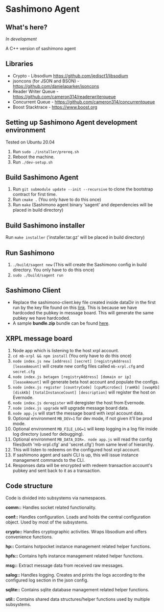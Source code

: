 # Sashimono Agent

## What's here?
*In development*

A C++ version of sashimono agent

## Libraries
* Crypto - Libsodium https://github.com/jedisct1/libsodium
* jsoncons (for JSON and BSON) - https://github.com/danielaparker/jsoncons
* Reader Writer Queue - https://github.com/cameron314/readerwriterqueue
* Concurrent Queue - https://github.com/cameron314/concurrentqueue
* Boost Stacktrace - https://www.boost.org

## Setting up Sashimono Agent development environment
Tested on Ubuntu 20.04
1. Run `sudo ./installer/prereq.sh`
1. Reboot the machine.
1. Run `./dev-setup.sh`

## Build Sashimono Agent
1. Run `git submodule update --init --recursive` to clone the bootstrap contract for first time.
1. Run `cmake .` (You only have to do this once)
1. Run `make` (Sashimono agent binary 'sagent' and dependencies will be placed in build directory)

## Build Sashimono installer
Run `make installer` ('installer.tar.gz' will be placed in build directory)

## Run Sashimono
1. `./build/sagent new` (This will create the Sashimono config in build directory. You only have to do this once)
1. `sudo ./build/sagent run`

## Sashimono Client
- Replace the sashimono-client.key file created inside dataDir in the first run by the key file found on this [link](https://geveoau.sharepoint.com/:u:/g/EX5U8SxYyM5Anyq2rAcMXtkBEOO_XWT7hCo30SGIsDAyLg?e=LycwQx). This is because we have hardcoded the pubkey in message board. This will generate the same pubkey we have hardcoded.
- A sample **bundle.zip** bundle can be found [here](https://geveoau.sharepoint.com/:u:/g/EdurCbuttzdCnuQCyIb0SKEBWq4j9LKdgAIjJvt3zwueew?e=lPYfMG).

## XRPL message board
1. Node app which is listening to the host xrpl account.
1. `cd mb-xrpl && npm install` (You only have to do this once)
1. `node index.js new [address] [secret] [registryAddress] [leaseAmount]` will create new config files called `mb-xrpl.cfg` and `secret.cfg`
1. `node index.js betagen [registryAddress] [domain or ip] [leaseAmount]` will generate beta host account and populate the configs.
1. `node index.js register [countryCode] [cpuMicroSec] [ramKb] [swapKb] [diskKb] [totalInstanceCount] [description]` will register the host on Evernode.
1. `node index.js deregister` will deregister the host from Evernode.
1. `node index.js upgrade` will upgrade message board data.
1. `node app.js` will start the message board with ixrpl account data.
1. Optional environment `MB_DEV=1` for dev mode, if not given it'll be prod mode.
1. Optional environment `MB_FILE_LOG=1` will keep logging in a log file inside log directory (used for debugging).
1. Optional environment `MB_DATA_DIR=. node app.js` will read the config files(both 'mb-xrpl.cfg' and 'secret.cfg') from same level of hierarchy.
1. This will listen to redeems on the configured host xrpl account.
1. If sashimono agent and sashi CLI is up, this will issue instance management commands to the CLI.
1. Responses data will be encrypted with redeem transaction account's pubkey and sent back to it as a transaction.

## Code structure
Code is divided into subsystems via namespaces.

**comm::** Handles socket related functionality.

**conf::** Handles configuration. Loads and holds the central configuration object. Used by most of the subsystems.

**crypto::** Handles cryptographic activities. Wraps libsodium and offers convenience functions.

**hp::** Contains hotpocket instance management related helper functions.

**hpfs::** Contains hpfs instance management related helper functions.

**msg::** Extract message data from received raw messages.

**salog::** Handles logging. Creates and prints the logs according to the configured log section in the json config.

**sqlite::** Contains sqlite database management related helper functions.

**util::** Contains shared data structures/helper functions used by multiple subsystems.

